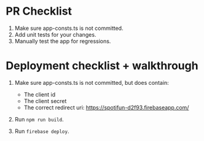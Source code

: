 # PR Checklist 

1. Make sure app-consts.ts is not committed.
2. Add unit tests for your changes.
3. Manually test the app for regressions.


# Deployment checklist + walkthrough

1. Make sure app-consts.ts is not committed, but does contain:
    * The client id
    * The client secret
    * The correct redirect uri: https://spotifun-d2f93.firebaseapp.com/

2. Run `npm run build`.
3. Run `firebase deploy`.
